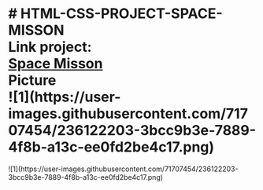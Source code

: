 <h1># HTML-CSS-PROJECT-SPACE-MISSON <br>
Link project: <br>
<a href="https://bangnguyendong.github.io/HTML-CSS-PROJECT-SPACE-MISSON/#index.html">Space Misson</a> <br>
Picture <br>
![1](https://user-images.githubusercontent.com/71707454/236122203-3bcc9b3e-7889-4f8b-a13c-ee0fd2be4c17.png)
</h1>
![1](https://user-images.githubusercontent.com/71707454/236122203-3bcc9b3e-7889-4f8b-a13c-ee0fd2be4c17.png)

